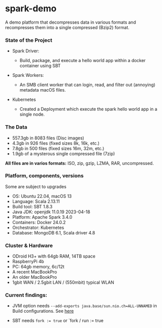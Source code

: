 # spark-demo
A demo platform that decompresses data in various formats and recompresses them into a single compressed (Bzip2) format.

### State of the Project
- Spark Driver:
  - Build, package, and execute a hello world app within a docker container using SBT
    
- Spark Workers:
  - An SMB client worker that can login, read, and filter out (annoying) metadata macOS files.
 
- Kubernetes
  - Created a Deployment which execute the spark hello world app in a single node.


### The Data
- 557.3gb in 8083 files (Disc images)
- 4.3gb in 926 files (fixed sizes 8k, 16k, etc.)
- 7.8gb in 500 files (fixed sizes 16m, 32m, etc.)
- 1.9gb of a mysterous single compressed file (7zip)

__All files are in varios formats:__ ISO, zip, gzip, LZMA, RAR, uncompressed. 

### Platform, components, versions
Some are subject to upgrades

- OS: Ubuntu 22.04, macOS 13
- Language: Scala 2.13.11
- Build tool: SBT 1.8.3
- Java JDK: openjdk 11.0.19 2023-04-18
- Platform: Apache Spark 3.4.0
- Containers: Docker 24.0.2
- Orchestrator: Kubernetes
- Database: MongoDB 6.1, Scala driver 4.8


### Cluster & Hardware
- ODroid H3+ with 64gb RAM, 14TB space
- RaspberryPi 4b
- PC: 64gb memory, 6c/12t
- A recent MacBookPro
- An older MacBookPro
- 1gbit WAN / 2.5gbit LAN / (550mbit) typical WLAN


### Current findings:

- JVM option needs `--add-exports java.base/sun.nio.ch=ALL-UNNAMED` in Build configurations.  See [here](https://stackoverflow.com/questions/73465937/apache-spark-3-3-0-breaks-on-java-17-with-cannot-access-class-sun-nio-ch-direct)

- SBT needs `fork := true` or `fork / run := true

